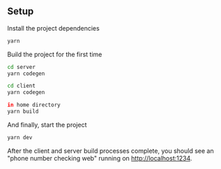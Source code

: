 ## Setup

Install the project dependencies

```sh
yarn
```

Build the project for the first time

```sh
cd server
yarn codegen
```

```sh
cd client
yarn codegen
```

```sh 
in home directory
yarn build
```

And finally, start the project

```sh
yarn dev
```

After the client and server build processes complete, you should see an "phone number checking web" running on [http://localhost:1234](http://localhost:1234).


